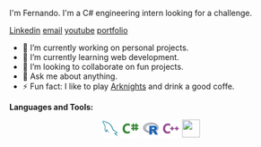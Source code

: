 I'm Fernando. I'm a C# engineering intern looking for a challenge.


[Linkedin] [email] [youtube] [portfolio]



- 🔭 I’m currently working on personal projects.
- 🌱 I’m currently learning web development.
- 👯 I’m looking to collaborate on fun projects.
- 💬 Ask me about anything.
- ⚡ Fun fact: I like to play [Arknights](https://www.arknights.global) and drink a good coffe.

**Languages and Tools:** 
<p align="center">
  <img src="https://raw.githubusercontent.com/vscode-icons/vscode-icons/master/icons/file_type_mysql.svg" width="32" height="32">
  <img src="https://raw.githubusercontent.com/vscode-icons/vscode-icons/master/icons/file_type_csharp.svg" width="32" height="32">
  <img src="https://raw.githubusercontent.com/vscode-icons/vscode-icons/master/icons/file_type_r.svg" width="32" height="32">
  <img src="https://raw.githubusercontent.com/vscode-icons/vscode-icons/master/icons/file_type_cpp.svg" width="32" height="32">
  <img src="https://raw.githubusercontent.com/vscode-icons/vscode-icons/master/icons/file_type_vs.svg" width="32" height="32">
</p>


[linkedin]: https://www.linkedin.com/in/luisferangulo/
[email]: mailto:fernando19122@gmail.com
[youtube]: https://www.youtube.com/channel/UCp8KYQP9xckSNU4E20-CxDQ
[portfolio]: https://www.google.com.mx
